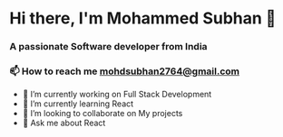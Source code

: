 <h1 align="left">Hi there, I'm Mohammed Subhan 👋 </h1>
<h3 align="left">A passionate Software developer from India</h3>
<!-- <img align="center" alt="Coding" width="200" src="https://camo.githubusercontent.com/cae12fddd9d6982901d82580bdf321d81fb299141098ca1c2d4891870827bf17/68747470733a2f2f6d69726f2e6d656469756d2e636f6d2f6d61782f313336302f302a37513379765349765f7430696f4a2d5a2e676966" /> -->
<h3 align="left">📫 How to reach me <a href = "mailto: mohdsubhan2764@gmail.com" >mohdsubhan2764@gmail.com</a></h3>
<!-- <h3 align="left">Connect with me:</h3>
<p align="left">
<a href="https://linkedin.com/in/mohdsubhan64" target="blank"><img align="center" src="https://raw.githubusercontent.com/rahuldkjain/github-profile-readme-generator/master/src/images/icons/Social/linked-in-alt.svg" alt="mohdsubhan64" height="30" width="40" /></a>
<a href="https://instagram.com/mohd.subhan64" target="blank"><img align="center" src="https://raw.githubusercontent.com/rahuldkjain/github-profile-readme-generator/master/src/images/icons/Social/instagram.svg" alt="mohd.subhan64" height="30" width="40" /></a>
<a href="https://www.hackerrank.com/mohammedsubhan64" target="blank"><img align="center" src="https://raw.githubusercontent.com/rahuldkjain/github-profile-readme-generator/master/src/images/icons/Social/hackerrank.svg" alt="mohammedsubhan64" height="30" width="40" /></a>
</p> -->


- 🔭 I’m currently working on Full Stack Development
- 🌱 I’m currently learning React
- 👯 I’m looking to collaborate on My projects
- 💬 Ask me about React

